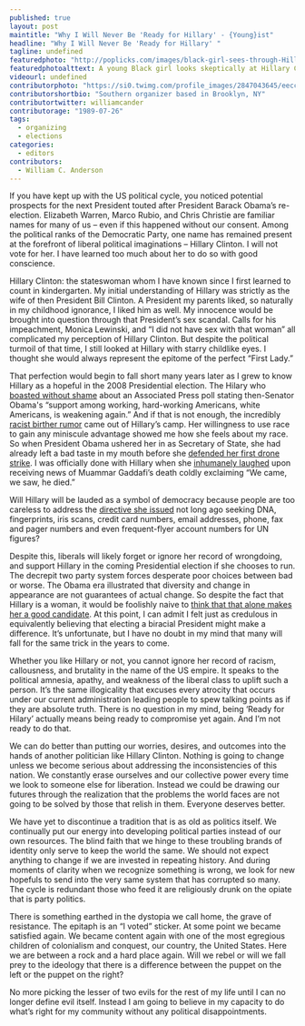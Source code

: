 ```yaml
---
published: true
layout: post
maintitle: "Why I Will Never Be 'Ready for Hillary' - {Young}ist"
headline: "Why I Will Never Be 'Ready for Hillary' "
tagline: undefined
featuredphoto: "http://poplicks.com/images/black-girl-sees-through-Hillary.jpg"
featuredphotoalttext: A young Black girl looks skeptically at Hillary Clinton
videourl: undefined
contributorphoto: "https://si0.twimg.com/profile_images/2847043645/eecca92afe665898386d86f5ba0902e6.jpeg"
contributorshortbio: "Southern organizer based in Brooklyn, NY"
contributortwitter: williamcander
contributorage: "1989-07-26"
tags: 
  - organizing
  - elections
categories: 
  - editors
contributors: 
  - William C. Anderson
---
```


If you have kept up with the US political cycle, you noticed potential prospects for the next President touted after President Barack Obama’s re-election. Elizabeth Warren, Marco Rubio, and Chris Christie are familiar names for many of us – even if this happened without our consent. Among the political ranks of the Democratic Party, one name has remained present at the forefront of liberal political imaginations – Hillary Clinton. I will not vote for her. I have learned too much about her to do so with good conscience.

Hillary Clinton: the stateswoman whom I have known since I first learned to count in kindergarten. My initial understanding of Hillary was strictly as the wife of then President Bill Clinton. A President my parents liked, so naturally in my childhood ignorance, I liked him as well. My innocence would be brought into question through that President’s sex scandal. Calls for his impeachment, Monica Lewinski, and “I did not have sex with that woman” all complicated my perception of Hillary Clinton. But despite the political turmoil of that time, I still looked at Hillary with starry childlike eyes. I thought she would always represent the epitome of the perfect “First Lady.” 

That perfection would begin to fall short many years later as I grew to know Hillary as a hopeful in the 2008 Presidential election. The Hilary who [boasted without shame](http://politicalticker.blogs.cnn.com/2008/05/08/clinton-touts-support-from-white-americans/#comments) about an Associated Press poll stating then-Senator Obama's “support among working, hard-working Americans, white Americans, is weakening again.” And if that is not enough, the incredibly [racist birther rumor](http://politicalticker.blogs.cnn.com/2008/05/08/clinton-touts-support-from-white-americans/#comments) came out of Hillary’s camp. Her willingness to use race to gain any miniscule advantage showed me how she feels about my race. So when President Obama ushered her in as Secretary of State, she had already left a bad taste in my mouth before she [defended her first drone strike](http://www.huffingtonpost.com/2012/06/07/clinton-defends-drone-strikes_n_1577125.html). I was officially done with Hillary when she [inhumanely laughed](http://www.youtube.com/watch?v=6DXDU48RHLU) upon receiving news of Muammar Gaddafi’s death coldly exclaiming “We came, we saw, he died.” 

Will Hillary will be lauded as a symbol of democracy because people are too careless to address the [directive she issued](http://www.theguardian.com/world/2010/nov/28/us-embassy-cables-spying-un) not long ago seeking DNA, fingerprints, iris scans, credit card numbers, email addresses, phone, fax and pager numbers and even frequent-flyer account numbers for UN figures? 

Despite this, liberals will likely forget or ignore her record of wrongdoing, and support Hillary in the coming Presidential election if she chooses to run. The decrepit two party system forces desperate poor choices between bad or worse. The Obama era illustrated that diversity and change in appearance are not guarantees of actual change. So despite the fact that Hillary is a woman, it would be foolishly naive to [think that that alone makes her a good candidate](http://www.theguardian.com/world/2010/nov/28/us-embassy-cables-spying-un). At this point, I can admit I felt just as credulous in equivalently believing that electing a biracial President might make a difference. It’s unfortunate, but I have no doubt in my mind that many will fall for the same trick in the years to come. 

Whether you like Hillary or not, you cannot ignore her record of racism, callousness, and brutality in the name of the US empire. It speaks to the political amnesia, apathy, and weakness of the liberal class to uplift such a person. It’s the same illogicality that excuses every atrocity that occurs under our current administration leading people to spew talking points as if they are absolute truth.  There is no question in my mind, being ‘Ready for Hilary’ actually means being ready to compromise yet again. And I’m not ready to do that. 

We can do better than putting our worries, desires, and outcomes into the hands of another politician like Hillary Clinton. Nothing is going to change unless we become serious about addressing the inconsistencies of this nation. We constantly erase ourselves and our collective power every time we look to someone else for liberation. Instead we could be drawing our futures through the realization that the problems the world faces are not going to be solved by those that relish in them. Everyone deserves better. 

We have yet to discontinue a tradition that is as old as politics itself. We continually put our energy into developing political parties instead of our own resources. The blind faith that we hinge to these troubling brands of identity only serve to keep the world the same. We should not expect anything to change if we are invested in repeating history. And during moments of clarity when we recognize something is wrong, we look for new hopefuls to send into the very same system that has corrupted so many. The cycle is redundant those who feed it are religiously drunk on the opiate that is party politics. 

There is something earthed in the dystopia we call home, the grave of resistance. The epitaph is an “I voted” sticker. At some point we became satisfied again. We became content again with one of the most egregious children of colonialism and conquest, our country, the United States. Here we are between a rock and a hard place again. Will we rebel or will we fall prey to the ideology that there is a difference between the puppet on the left or the puppet on the right? 

No more picking the lesser of two evils for the rest of my life until I can no longer define evil itself. Instead I am going to believe in my capacity to do what’s right for my community without any political disappointments.